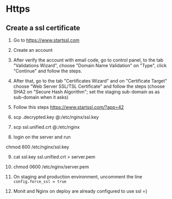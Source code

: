 # Https

## Create a ssl certificate

1. Go to https://www.startssl.com

2. Create an account

3. After verify the account with email code, go to control panel, to the tab "Validations Wizard", choose "Domain Name Validation" on "Type", click "Continue" and follow the steps.

4. After that, go to the tab "Certificates Wizard" and on "Certificate Target" choose "Web Server SSL/TSL Certificate" and follow the steps (choose SHA2 on "Secure Hash Algorithm"; set the staging sub-domain as as sub-domain when it asks)

5. Follow this steps https://www.startssl.com/?app=42

6. scp <project>.decrypted.key <user>@<host>:/etc/nginx/ssl.key

7. scp ssl.unified.crt <user>@<host>:/etc/nginx

8. login on the server and run

  chmod 600 /etc/nginx/ssl.key

9. cat ssl.key ssl.unified.crt > server.pem

10. chmod 0600 /etc/nginx/server.pem

11. On staging and production environment, uncomment the line `config.force_ssl = true`

12. Monit and Nginx on deploy are already configured to use ssl =)